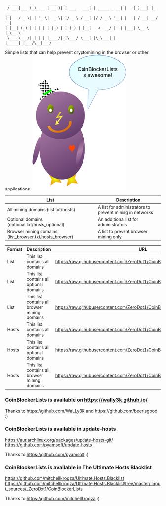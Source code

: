 ```
  ____      _       ____  _            _             _     _     _       
 / ___|___ (_)_ __ | __ )| | ___   ___| | _____ _ __| |   (_)___| |_ ___
| |   / _ \| | '_ \|  _ \| |/ _ \ / __| |/ / _ \ '__| |   | / __| __/ __|
| |__| (_) | | | | | |_) | | (_) | (__|   <  __/ |  | |___| \__ \ |_\__ \
 \____\___/|_|_| |_|____/|_|\___/ \___|_|\_\___|_|  |_____|_|___/\__|___/

```
Simple lists that can help prevent cryptomining in the browser or other applications.
![PC_ping](img/pc_ping.png)

| List | Description |
| --- | --- |
| All mining domains (list.txt/hosts) | A list for administrators to prevent mining in networks |
| Optional domains (optional.txt/hosts_optional) | An additional list for administrators |
| Browser mining domains (list_browser.txt/hosts_browser) | A list to prevent browser mining only  |

| Format | Description | URL |
| --- | --- | --- |
| List | This list contains all domains | https://raw.githubusercontent.com/ZeroDot1/CoinBlockerLists/master/list.txt |
| List | This list contains all optional domains | https://raw.githubusercontent.com/ZeroDot1/CoinBlockerLists/master/list_optional.txt |
| List | This list contains all browser mining domains | https://raw.githubusercontent.com/ZeroDot1/CoinBlockerLists/master/list_browser.txt |
| Hosts | This list contains all domains | https://raw.githubusercontent.com/ZeroDot1/CoinBlockerLists/master/hosts |
| Hosts | This list contains all optional domains | https://raw.githubusercontent.com/ZeroDot1/CoinBlockerLists/master/hosts_optional |
| Hosts | This list contains all browser mining domains | https://raw.githubusercontent.com/ZeroDot1/CoinBlockerLists/master/hosts_browser |

### CoinBlockerLists is available on https://wally3k.github.io/
Thanks to https://github.com/WaLLy3K and https://github.com/beerisgood :)

### CoinBlockerLists is available in update-hosts
https://aur.archlinux.org/packages/update-hosts-git/
https://github.com/pyamsoft/update-hosts

Thanks to https://github.com/pyamsoft :)

### CoinBlockerLists is available in The Ultimate Hosts Blacklist
https://github.com/mitchellkrogza/Ultimate.Hosts.Blacklist
https://github.com/mitchellkrogza/Ultimate.Hosts.Blacklist/tree/master/.input_sources/_ZeroDot1/CoinBlockerLists

Thanks to https://github.com/mitchellkrogza :)
